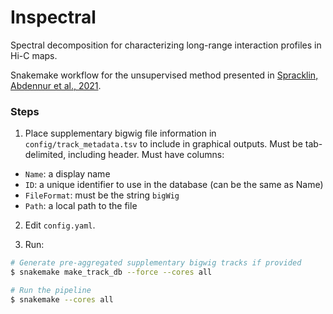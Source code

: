 # Inspectral

Spectral decomposition for characterizing long-range interaction profiles in Hi-C maps. 

Snakemake workflow for the unsupervised method presented in [Spracklin, Abdennur et al., 2021](https://www.biorxiv.org/content/10.1101/2021.08.05.455340v1).


### Steps

1. Place supplementary bigwig file information in `config/track_metadata.tsv` to include in graphical outputs. Must be tab-delimited, including header. Must have columns:

* `Name`: a display name
* `ID`: a unique identifier to use in the database (can be the same as Name)
* `FileFormat`: must be the string `bigWig`
* `Path`: a local path to the file

2. Edit `config.yaml`.

3. Run:

```sh
# Generate pre-aggregated supplementary bigwig tracks if provided
$ snakemake make_track_db --force --cores all

# Run the pipeline
$ snakemake --cores all
```
